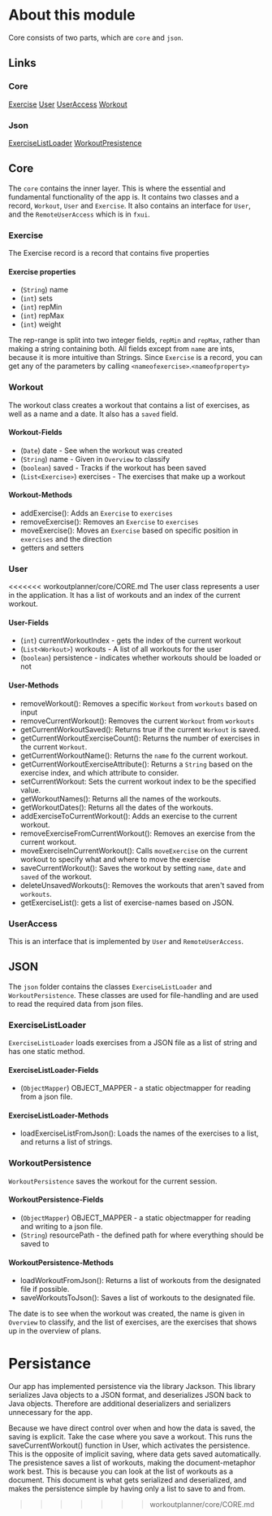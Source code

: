 # About this module

Core consists of two parts, which are `core` and `json`.

## Links

### Core

[Exercise](#exercise)
[User](#user)
[UserAccess](#useraccess)
[Workout](#workout)

### Json

[ExerciseListLoader](#exercise)
[WorkoutPresistence](#workoutpersistence)


## Core

The `core` contains the inner layer. This is where the essential and fundamental functionality of the app is. It contains two classes and a record, `Workout`, `User` and `Exercise`. It also contains an interface for `User`, and the `RemoteUserAccess` which is in `fxui`.

### Exercise

The Exercise record is a record that contains five properties

#### Exercise properties

- (`String`) name
- (`int`) sets
- (`int`) repMin
- (`int`) repMax
- (`int`) weight

The rep-range is split into two integer fields, `repMin` and `repMax`, rather than making a string containing both.
All fields except from `name` are ints, because it is more intuitive than Strings.
Since `Exercise` is a record, you can get any of the parameters by calling `<nameofexercise>`.`<nameofproperty>`

### Workout

The workout class creates a workout that contains a list of exercises, as well as a name and a date. It also has a `saved` field.

#### Workout-Fields

- (`Date`) date - See when the workout was created
- (`String`) name - Given in `Overview` to classify
- (`boolean`) saved - Tracks if the workout has been saved
- (`List<Exercise>`) exercises - The exercises that make up a workout

#### Workout-Methods

- addExercise(): Adds an `Exercise` to `exercises`
- removeExercise(): Removes an `Exercise` to `exercises`
- moveExercise(): Moves an `Exercise` based on specific position in `exercises` and the direction
- getters and setters

### User

<<<<<<< workoutplanner/core/CORE.md
The user class represents a user in the application. It has a list of workouts and an index of the current workout.

#### User-Fields

- (`int`) currentWorkoutIndex - gets the index of the current workout
- (`List<Workout>`) workouts - A list of all workouts for the user
- (`boolean`) persistence - indicates whether workouts should be loaded or not

#### User-Methods

- removeWorkout(): Removes a specific `Workout` from `workouts` based on input
- removeCurrentWorkout(): Removes the current `Workout` from `workouts`
- getCurrentWorkoutSaved(): Returns true if the current `Workout` is saved.
- getCurrentWorkoutExerciseCount(): Returns the number of exercises in the current `Workout`.
- getCurrentWorkoutName(): Returns the `name` fo the current workout.
- getCurrentWorkoutExerciseAttribute(): Returns a `String` based on the exercise index, and which attribute to consider.
- setCurrentWorkout: Sets the current workout index to be the specified value.
- getWorkoutNames(): Returns all the names of the workouts.
- getWorkoutDates(): Returns all the dates of the workouts.
- addExerciseToCurrentWorkout(): Adds an exercise to the current workout.
- removeExerciseFromCurrentWorkout(): Removes an exercise from the current workout.
- moveExerciseInCurrentWorkout(): Calls `moveExercise` on the current workout to specify what and where to move the exercise
- saveCurrentWorkout(): Saves the workout by setting `name`, `date` and `saved` of the workout.
- deleteUnsavedWorkouts(): Removes the workouts that aren't saved from `workouts`.
- getExerciseList(): gets a list of exercise-names based on JSON.

### UserAccess

This is an interface that is implemented by `User` and `RemoteUserAccess`.

## JSON

The `json` folder contains the classes `ExerciseListLoader` and `WorkoutPersistence`. These classes are used for file-handling and are used to read the required data from json files.


### ExerciseListLoader

`ExerciseListLoader` loads exercises from a JSON file as a list of string and has one static method.

#### ExerciseListLoader-Fields
- (`ObjectMapper`) OBJECT_MAPPER - a static objectmapper for reading from a json file.

#### ExerciseListLoader-Methods

- loadExerciseListFromJson(): Loads the names of the exercises to a list, and returns a list of strings.

### WorkoutPersistence

`WorkoutPersistence` saves the workout for the current session.

#### WorkoutPersistence-Fields

- (`ObjectMapper`) OBJECT_MAPPER - a static objectmapper for reading and writing to a json file.
- (`String`) resourcePath - the defined path for where everything should be saved to

#### WorkoutPersistence-Methods

- loadWorkoutFromJson(): Returns a list of workouts from the designated file if possible.
- saveWorkoutsToJson(): Saves a list of workouts to the designated file.

The date is to see when the workout was created, the name is given in `Overview` to classify, and the list of exercises, are the exercises that shows up in the overview of plans.

# Persistance

Our app has implemented persistence via the library Jackson. This library serializes Java objects to a JSON format, and deserializes JSON back to Java objects. Therefore are additional deserializers and serializers unnecessary for the app.

Because we have direct control over when and how the data is saved, the saving is explicit. Take the case where you save a workout. This runs the saveCurrentWorkout() function in User, which activates the persistence. This is the opposite of implicit saving, where data gets saved automatically.
The presistence saves a list of workouts, making the document-metaphor work best. This is because you can look at the list of workouts as a document. This document is what gets serialized and deserialized, and makes the persistence simple by having only a list to save to and from.
>>>>>>> workoutplanner/core/CORE.md

